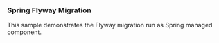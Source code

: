 ### Spring Flyway Migration

This sample demonstrates the Flyway migration run as Spring managed component.
